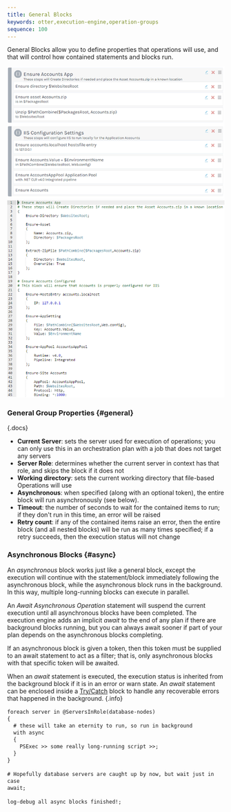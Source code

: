 ```yaml
---
title: General Blocks
keywords: otter,execution-engine,operation-groups
sequence: 100
---
```


General Blocks allow you to define properties that operations will use, and that will control how contained statements and blocks run.

<tab-block>
    <tab name="Visual Mode">
        <img class="screenshot" src="/resources/tutorials/otter-getting-started/block-2-complete.png" alt="General Blocks in Otter"/>
    </tab>
    <tab name="Text Mode (OtterScript)">
        <img class="screenshot" src="/resources/documentation/otter/general-block-text.png" alt="General Blocks in OtterScript"/>
    </tab>
</tab-block>

### General Group Properties {#general}

{.docs}
- **Current Server**: sets the server used for execution of operations; you can only use this in an orchestration plan with a job that does not target any servers
- **Server Role**: determines whether the current server in context has that role, and skips the block if it does not
- **Working directory**: sets the current working directory that file-based Operations will use
- **Asynchronous**: when specified (along with an optional token), the entire block will run asynchronously (see below).
- **Timeout**: the number of seconds to wait for the contained items to run; if they don't run in this time, an error will be raised
- **Retry count**: if any of the contained items raise an error, then the entire block (and all nested blocks) will be run as many times specified; if a retry succeeds, then the execution status will not change

### Asynchronous Blocks {#async}

An *asynchronous* block works just like a general block, except the execution will continue with the statement/block immediately following the asynchronous block, while the asynchronous block runs in the background. In this way, multiple long-running blocks can execute in parallel.

An *Await Asynchronous Operation* statement will suspend the current execution until all asynchronous blocks have been completed. The execution engine adds an implicit *await* to the end of any plan if there are background blocks running, but you can always await sooner if part of your plan depends on the asynchronous blocks completing.

If an asynchronous block is given a token, then this token must be supplied to an await statement to act as a filter; that is, only asynchronous blocks with that specific token will be awaited.

When an *await* statement is executed, the execution status is inherited from the background block if it is in an error or warn state. An *await* statement can be enclosed inside a [Try/Catch](/docs/otter/execution-engine/statements-and-blocks/try-catch) block to handle any recoverable errors that happened in the background. {.info}

```
foreach server in @ServersInRole(database-nodes)
{
  # these will take an eternity to run, so run in background
  with async
  {
    PSExec >> some really long-running script >>;
  }
}

# Hopefully database servers are caught up by now, but wait just in case
await;

log-debug all async blocks finished!;
```
